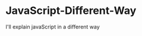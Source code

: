                                                                                                                                                                                                                                                                 
# JavaScript-Different-Way
I'll explain javaScript in a different way       
  









